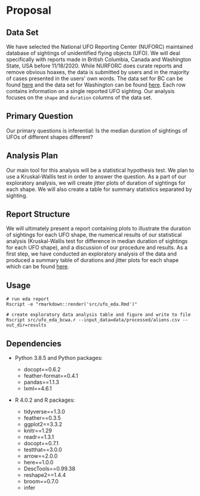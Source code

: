 # Proposal

## Data Set

We have selected the National UFO Reporting Center (NUFORC) maintained database of sightings of unidentified flying objects (UFO). We will deal specifically with reports made in British Columbia, Canada and Washington State, USA before 11/18/2020. While NURFORC does curate reports and remove obvious hoaxes, the data is submitted by users and in the majority of cases presented in the users' own words.  The data set for BC can be found [here](http://www.nuforc.org/webreports/ndxlBC.html) and the data set for Washington can be found [here](http://www.nuforc.org/webreports/ndxlWA.html).  Each row contains information on a single reported UFO sighting.  Our analysis focuses on the `shape` and `duration` columns of the data set.

## Primary Question

Our primary questions is inferential: Is the median duration of sightings of UFOs of different shapes different?

## Analysis Plan

Our main tool for this analysis will be a statistical hypothesis test. We plan to use a Kruskal-Wallis test in order to answer the question. As a part of our exploratory analysis, we will create jitter plots of duration of sightings for each shape. We will also create a table for summary statistics separated by sighting.

## Report Structure

We will ultimately present a report containing plots to illustrate the duration of sightings for each UFO shape, the numerical results of our statistical analysis (Kruskal-Wallis test for difference in median duration of sightings for each UFO shape), and a discussion of our procedure and results.  As a first step, we have conducted an exploratory analysis of the data and produced a summary table of durations and jitter plots for each shape which can be found [here](https://github.com/UBC-MDS/out_of_this_world/blob/main/src/ufo_eda.pdf).

## Usage


```
# run eda report
Rscript -e "rmarkdown::render('src/ufo_eda.Rmd')"

# create exploratory data analysis table and figure and write to file 
Rscript src/ufo_eda_bcwa.r --input_data=data/processed/aliens.csv --out_dir=results

```

## Dependencies

- Python 3.8.5 and Python packages:

  - docopt==0.6.2
  - feather-format==0.4.1
  - pandas==1.1.3
  - lxml==4.6.1
  
- R 4.0.2 and R packages:
  - tidyverse==1.3.0
  - feather==0.3.5
  - ggplot2==3.3.2
  - knitr==1.29
  - readr==1.3.1
  - docopt==0.7.1
  - testthat==3.0.0
  - arrow==2.0.0
  - here==1.0.0
  - DescTools==0.99.38
  - reshape2==1.4.4
  - broom==0.7.0
  - infer
  

